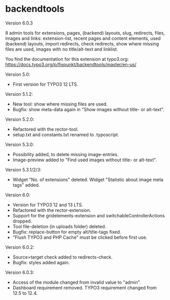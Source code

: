 # backendtools

Version 6.0.3

8 admin tools for extensions, pages, (backend) layouts, slug, redirects, files, images and links:
extension-list, recent pages and content elements, used (backend) layouts, import redirects, check redirects, 
show where missing files are used, images with no title/alt-text and linklist.

You find the documentation for this extension at typo3.org:
https://docs.typo3.org/p/fixpunkt/backendtools/master/en-us/

Version 5.0:
- First version for TYPO3 12 LTS.

Version 5.1.2:
- New tool: show where missing files are used.
- Bugfix: show meta-data again in "Show images without title- or alt-text".

Version 5.2.0:
- Refactored with the rector-tool.
- setup.txt and constants.txt renamed to .typoscript.

Version 5.3.0:
- Possibility added, to delete missing image-entries.
- Image-preview added to "Find used images without title- or alt-text".

Version 5.3.1/2/3:
- Widget "No. of extensions" deleted. Widget "Statistic about image meta tags" added.

Version 6.0:
- Version for TYPO3 12 and 13 LTS.
- Refactored with the rector-extension.
- Support for the gridelements-extension and switchableControllerActions dropped.
- Tool file-deletion (in uploads folder) deleted.
- Bugfix: replace-button for empty alt/title-tags fixed.
- "Flush TYPO3 and PHP Cache" must be clicked before first use.

Version 6.0.2:
- Source=target check added to redirects-check.
- Bugfix: styles added again.

Version 6.0.3:
- Access of the module changed from invalid value to "admin".
- Dashboard requirement removed. TYPO3 requirement changed from 12.5 to 12.4.